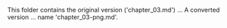 This folder contains the original version ('chapter_03.md') ...
A converted version ... name 'chapter_03-png.md'.